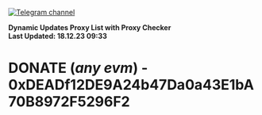 [![Telegram channel](https://img.shields.io/endpoint?url=https://runkit.io/damiankrawczyk/telegram-badge/branches/master?url=https://t.me/n4z4v0d)](https://t.me/n4z4v0d) 

**Dynamic Updates Proxy List with Proxy Checker**  
**Last Updated: 18.12.23 09:33**

# DONATE (_any evm_) - 0xDEADf12DE9A24b47Da0a43E1bA70B8972F5296F2

